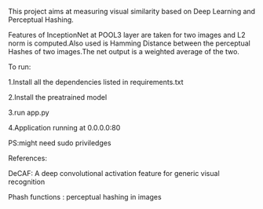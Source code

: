 This project aims at measuring visual similarity based on Deep Learning and Perceptual Hashing.

Features of InceptionNet at POOL3 layer are taken for two images and L2 norm is computed.Also used is Hamming Distance between the perceptual Hashes of two images.The net output is a weighted average of the two.

To run:

1.Install all the dependencies listed in requirements.txt

2.Install the preatrained model

3.run app.py

4.Application running at 0.0.0.0:80

PS:might need sudo priviledges

References: 

DeCAF: A deep convolutional activation feature for generic visual recognition

Phash functions : perceptual hashing in images 

